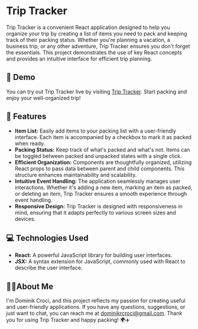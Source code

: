 <h1>Trip Tracker</h1>

  <p>Trip Tracker is a convenient React application designed to help you organize your trip by creating a list of items you need to pack and keeping track of their packing status. Whether you're planning a vacation, a business trip, or any other adventure, Trip Tracker ensures you don't forget the essentials. This project demonstrates the use of key React concepts and provides an intuitive interface for efficient trip planning.</p>

  <h2>🚀 Demo</h2>

  <p>You can try out Trip Tracker live by visiting <a href="https://react-trip-tracker.netlify.app/">Trip Tracker</a>. Start packing and enjoy your well-organized trip!</p>

   <h2>🌴 Features</h2>

   <ul>
        <li><strong>Item List:</strong> Easily add items to your packing list with a user-friendly interface. Each item is accompanied by a checkbox to mark it as packed when ready.</li>
        <li><strong>Packing Status:</strong> Keep track of what's packed and what's not. Items can be toggled between packed and unpacked states with a single click.</li>
        <li><strong>Efficient Organization:</strong> Components are thoughtfully organized, utilizing React props to pass data between parent and child components. This structure enhances maintainability and scalability.</li>
        <li><strong>Intuitive Event Handling:</strong> The application seamlessly manages user interactions. Whether it's adding a new item, marking an item as packed, or deleting an item, Trip Tracker ensures a smooth experience through event handling.</li>
        <li><strong>Responsive Design:</strong> Trip Tracker is designed with responsiveness in mind, ensuring that it adapts perfectly to various screen sizes and devices.</li>
    </ul>

  <h2>💻 Technologies Used</h2>

   <ul>
        <li><strong>React:</strong> A powerful JavaScript library for building user interfaces.</li>
        <li><strong>JSX:</strong> A syntax extension for JavaScript, commonly used with React to describe the user interface.</li>
    </ul>
    
   <h2>👋🏼About Me</h2>

  <p>I'm Dominik Croci, and this project reflects my passion for creating useful and user-friendly applications. If you have any questions, suggestions, or just want to chat, you can reach me at <a href="dominikrcroci@gmail.com">dominikrcroci@gmail.com</a>. Thank you for using Trip Tracker and happy packing! 🌍✈️</p>
